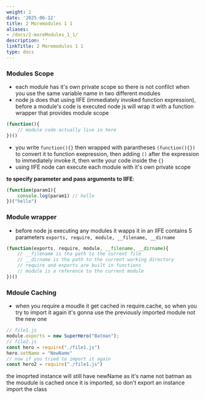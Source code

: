 ```yaml
---
weight: 2
date: '2025-06-12'
title: 2 Moremodules 1 1
aliases:
- /docs/2-moreModules_1_1/
description: ''
linkTitle: 2 Moremodules 1 1
type: docs
---
```


### Modules Scope
- each module has it's own private scope so there is not confilct when you use the same variable name in two different modules
- node js does that using IIFE (immediately invoked function expression), before a module's code is executed node js will wrap it with a function wrapper that provides module scope
```js
(function(){
    // module code actually live in here
})()
```
- you write `function(){}` then wrapped with parantheses `(function(){})` to convert it to function exepression, then adding `()` after the expression to immediately invoke it, then write your code inside the `{}`
- using IIFE node can execute each module with it's own private scope

**to specify parameter and pass arguments to IIFE**:
```js
(function(param1){
    console.log(param1) // hello
})("hello")
```

### Module wrapper
- before node js executing any modules it wapps it in an IIFE contains 5 parameters ``exports, require, module, __filename, __dirname``
```js
(function(exports, require, module, __filename, __dirname){
    // __filename is tha path to the current file
    // __dirname is tha path to the current working directory
    // require and exports are built in functions
    // module is a reference to the current module
})()
```

### Mdoule Caching
- when you require a moudle it get cached in require.cache, so when you try to import it again it's gonna use the previously imported module not the new one
```js
// file1.js
module.exports = new SuperHero("Batman");
// file2.js
const hero = require("./file1.js")
hero.setName = "NewName"
// now if you tried to import it again
const hero2 = require("./file1.js") 
```
the imoprted instance will still have newName as it's name not batman as the moudule is cached once it is imported, so don't export an instance import the class
